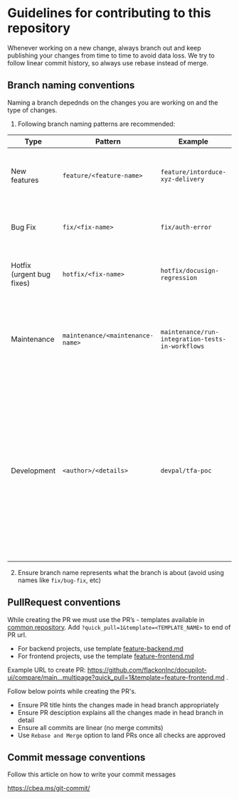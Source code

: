 # Guidelines for contributing to this repository

Whenever working on a new change, always branch out and keep publishing your changes from time to time to avoid data loss.
We try to follow linear commit history, so always use rebase instead of merge.

## Branch naming conventions

Naming a branch depednds on the changes you are working on and the type of changes.

1. Following branch naming patterns are recommended:

| Type | Pattern | Example | Notes |
|------|---------|---------|-------|
| New features | `feature/<feature-name>` | `feature/intorduce-xyz-delivery` | Used for changes that can be categorised as new features |
| Bug Fix | `fix/<fix-name>` | `fix/auth-error` | Used for changes that can be categorised as bug fixes |
| Hotfix (urgent bug fixes) | `hotfix/<fix-name>` | `hotfix/docusign-regression` | Used for changes that can be categorised as hotfixs |
| Maintenance | `maintenance/<maintenance-name>` | `maintenance/run-integration-tests-in-workflows` | Used for changes that can be categorised as internal maintenance that would help in long term |
| Development | `<author>/<details>` | `devpal/tfa-poc` | Used to manage other tasks that do not fit into above. Often these branches should be converted into one of the above branches (or split into multiple branches of above types) and taken forward |

2. Ensure branch name represents what the branch is about (avoid using names like `fix/bug-fix`, etc)


## PullRequest conventions

While creating the PR we must use the PR’s - templates available in [common repository](https://github.com/flackonInc/.github/tree/main/PULL_REQUEST_TEMPLATE).
Add `?quick_pull=1&template=<TEMPLATE_NAME>` to end of PR url.

* For backend projects, use template [feature-backend.md](https://github.com/flackonInc/.github/blob/main/PULL_REQUEST_TEMPLATE/feature-frontend.md)
* For frontend projects, use the template [feature-frontend.md](https://github.com/flackonInc/.github/blob/main/PULL_REQUEST_TEMPLATE/feature-frontend.md) </br>

Example URL to create PR: https://github.com/flackonInc/docupilot-ui/compare/main...multipage?quick_pull=1&template=feature-frontend.md .</br>


Follow below points while creating the PR's.

* Ensure PR title hints the changes made in head branch appropriately
* Ensure PR desciption explains all the changes made in head branch in detail
* Ensure all commits are linear (no merge commits)
* Use `Rebase and Merge` option to land PRs once all checks are approved


## Commit message conventions

Follow this article on how to write your commit messages

https://cbea.ms/git-commit/
